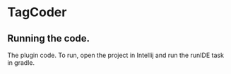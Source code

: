 # TagCoder
## Running the code.
The plugin code. 
To run, open the project in Intellij and run the runIDE task in gradle. 
